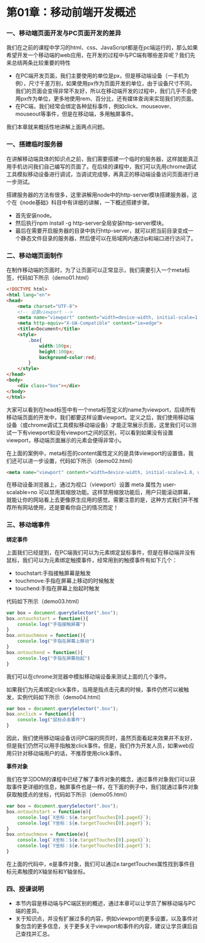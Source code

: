 # 第01章：移动前端开发概述

### 一、移动端页面开发与PC页面开发的差异

我们在之前的课程中学习的html、css、JavaScript都是在pc端运行的，那么如果希望开发一个移动端的web应用，在开发的过程中与PC端有哪些差异呢？我们先来总结两条比较重要的特性

* 在PC端开发页面，我们主要使用的单位是px，但是移动端设备（一手机为例），尺寸千差万别，如果使用px作为页面开发的单位，由于设备尺寸不同，我们的页面会变得非常不友好，所以在移动端开发的过程中，我们几乎不会使用px作为单位，更多地使用rem、百分比，还有媒体查询来实现我们的页面。
* 在PC端，我们经常会绑定各种鼠标事件，例如click、mouseover、mouseout等事件，但是在移动端，多用触屏事件。

我们本章就来概括性地讲解上面两点问题。

### 一、搭建临时服务器

在讲解移动端具体的知识点之前，我们需要搭建一个临时的服务器，这样就能真正用手机访问我们自己编写的页面了。在后续的课程中，我们可以先用chrome调试工具模拟移动设备进行调试，当调试完成够，再真正的移动端设备访问页面进行进一步测试。

搭建服务器的方法有很多，这里讲解用node中的http-server模块搭建服务器，这个在《node基础》科目中有详细的讲解，一下概述搭建步骤。

* 首先安装node。
* 然后执行npm install -g http-server全局安装http-server模块。
* 最后在需要开启服务器的目录中执行http-server，就可以把当前目录变成一个静态文件目录的服务器，然后便可以在局域网内通过ip和端口进行访问了。


### 二、移动端页面制作

在制作移动端的页面时，为了让页面可以正常显示，我们需要引入一个meta标签，代码如下所示（demo01.html）

``` html
<!DOCTYPE html>
<html lang="en">
<head>
	<meta charset="UTF-8">
	<!-- 设置viewport -->
	<meta name="viewport" content="width=device-width, initial-scale=1.0">
	<meta http-equiv="X-UA-Compatible" content="ie=edge">
	<title>Document</title>
	<style>
		.box{
			width:100px;
			height:100px;
			background-color:red;
		}
	</style>
</head>
<body>
	<div class="box"></div>
</body>
</html>
```

大家可以看到在head标签中有一个meta标签定义的name为viewport，后续所有移动端页面的开发中，我们都要这样设置viewport。定义之后，我们使用移动端设备（或chrome调试工具模拟移动端设备）才能正常展示页面，这里我们可以测试一下有viewport和没有viewport之间的区别，可以看到如果没有设置viewport，移动端页面展示的元素会便得非常小。

在上面的案例中，meta标签的content属性定义的是具体viewport的设置值，我们还可以进一步设置，代码如下所示（demo02.html）

``` html
<meta name="viewport" content="width=device-width, initial-scale=1.0, user-scalable=no">
```

在移动设备浏览器上，通过为视口（viewport）设置 meta 属性为 user-scalable=no 可以禁用其缩放功能。这样禁用缩放功能后，用户只能滚动屏幕，就能让你的网站看上去更像原生应用的感觉。需要注意的是，这种方式我们并不推荐所有网站使用，还是要看你自己的情况而定！

### 三、移动端事件

**绑定事件**

上面我们已经提到，在PC端我们可以为元素绑定鼠标事件，但是在移动端并没有鼠标，我们可以为元素绑定触摸事件，经常用到的触摸事件有如下几个：

* touchstart:手指接触屏幕是触发
* touchmove:手指在屏幕上移动的时候触发
* touchend:手指在屏幕上抬起时触发

代码如下所示（demo03.html）

``` js
var box = document.querySelector(".box");
box.ontouchstart = function(){
	console.log("手指接触屏幕")
}
box.ontouchmove = function(){
	console.log("手指在屏幕上移动")
}
box.ontouchend = function(){
	console.log("手指在屏幕抬起")
}
```

我们可以在chrome浏览器中模拟移动端设备来测试上面的几个事件。

如果我们为元素绑定click事件，当用是指点击元素的时候，事件仍然可以被触发，实例代码如下所示（demo04.html）

``` js
var box = document.querySelector(".box");
box.onclick = function(){
	console.log("鼠标点击事件")
}
```

因此，我们使用移动端设备访问PC端的网页时，虽然页面看起来效果并不友好，但是我们仍然可以用手指触发click事件。但是，我们作为开发人员，如果web应用只针对移动端用户的话，不推荐使用click事件。

**事件对象**

我们在学习DOM的课程中已经了解了事件对象的概念，通过事件对象我们可以获取事件更详细的信息，触屏事件也是一样，在下面的例子中，我们就通过事件对象获取触摸点的坐标，代码如下所示（demo05.html）

``` js
var box = document.querySelector(".box");
box.ontouchstart = function(e){
	console.log(`X坐标：${e.targetTouches[0].pageX}`);
	console.log(`Y坐标：${e.targetTouches[0].pageY}`);
}
box.ontouchmove = function(e){
	console.log(`X坐标：${e.targetTouches[0].pageX}`);
	console.log(`Y坐标：${e.targetTouches[0].pageY}`);
}
```

在上面的代码中，e是事件对象，我们可以通过e.targetTouches属性找到事件目标元素触摸的X轴坐标和Y轴坐标。


### 四、授课说明

* 本节内容是移动端与PC端区别的概述，通过本章可以让学员了解移动端与PC端的差异。
* 关于知识点，并没有扩展过多的内容，例如viewport的更多设置，以及事件对象包含的更多信息，关于更多关于viewport和事件的内容，建议让学员课后自己查找并汇总。







